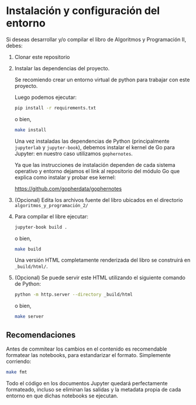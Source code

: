 # Instalación y configuración del entorno

Si deseas desarrollar y/o compilar el libro de Algoritmos y Programación II, debes:

1. Clonar este repositorio

2. Instalar las dependencias del proyecto.

    Se recomiendo crear un entorno virtual de python para trabajar con este proyecto.

    Luego podemos ejecutar:

    ```sh
    pip install -r requirements.txt
    ```

    o bien,

    ```sh
    make install
    ```

    Una vez instaladas las dependencias de Python (principalmente `jupyterlab` y `jupyter-book`), debemos instalar el kernel de Go para Jupyter: en nuestro caso utilizamos `gophernotes`.

    Ya que las instrucciones de instalación dependen de cada sistema operativo y entorno dejamos el link al repositorio del módulo Go que explica como instalar y probar ese kernel:

    <https://github.com/gopherdata/gophernotes>

3. (Opcional) Edita los archivos fuente del libro ubicados en el directorio `algoritmos_y_programación_2/`

4. Para compilar el libre ejecutar:

    ```sh
    jupyter-book build .
    ```

    o bien,

    ```sh
    make build
    ```

    Una versión HTML completamente renderizada del libro se construirá en `_build/html/`.

5. (Opcional) Se puede servir este HTML utilizando el siguiente comando de Python:

    ```sh
    python -m http.server --directory _build/html
    ```

    o bien,

    ```sh
    make server
    ```

## Recomendaciones

Antes de commitear los cambios en el contenido es recomendable formatear las notebooks, para estandarizar el formato. Simplemente corriendo:

```sh
make fmt
```

Todo el código en los documentos Jupyter quedará perfectamente formateado, incluso se eliminan las salidas y la metadata propia de cada entorno en que dichas notebooks se ejecutan.
